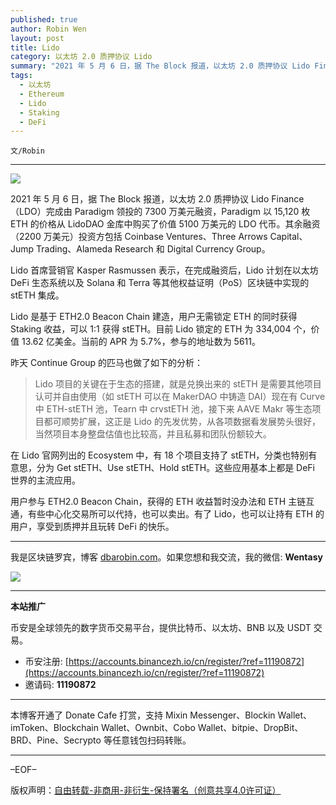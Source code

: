 ```yaml
---
published: true
author: Robin Wen
layout: post
title: Lido
category: 以太坊 2.0 质押协议 Lido
summary: "2021 年 5 月 6 日，据 The Block 报道，以太坊 2.0 质押协议 Lido Finance（LDO）完成由 Paradigm 领投的 7300 万美元融资，Paradigm 以 15,120 枚 ETH 的价格从 LidoDAO 金库中购买了价值 5100 万美元的 LDO 代币。其余融资（2200 万美元）投资方包括 Coinbase Ventures、Three Arrows Capital、Jump Trading、Alameda Research 和 Digital Currency Group。用户参与 ETH2.0 Beacon Chain，获得的 ETH 收益暂时没办法和 ETH 主链互通，有些中心化交易所可以代持，也可以卖出。有了 Lido，也可以让持有 ETH 的用户，享受到质押并且玩转 DeFi 的快乐。"
tags:
  - 以太坊
  - Ethereum
  - Lido
  - Staking
  - DeFi
---
```


`文/Robin`

***

![](https://cdn.dbarobin.com/grhp5w7.png)

2021 年 5 月 6 日，据 The Block 报道，以太坊 2.0 质押协议 Lido Finance（LDO）完成由 Paradigm 领投的 7300 万美元融资，Paradigm 以 15,120 枚 ETH 的价格从 LidoDAO 金库中购买了价值 5100 万美元的 LDO 代币。其余融资（2200 万美元）投资方包括 Coinbase Ventures、Three Arrows Capital、Jump Trading、Alameda Research 和 Digital Currency Group。

Lido 首席营销官 Kasper Rasmussen 表示，在完成融资后，Lido 计划在以太坊 DeFi 生态系统以及 Solana 和 Terra 等其他权益证明（PoS）区块链中实现的 stETH 集成。

Lido 是基于 ETH2.0 Beacon Chain 建造，用户无需锁定 ETH 的同时获得 Staking 收益，可以 1:1 获得 stETH。目前 Lido 锁定的 ETH 为 334,004 个，价值 13.62 亿美金。当前的 APR 为 5.7%，参与的地址数为 5611。

昨天 Continue Group 的匹马也做了如下的分析：

> Lido 项目的关键在于生态的搭建，就是兑换出来的 stETH 是需要其他项目认可并自由使用（如 stETH 可以在 MakerDAO 中铸造 DAI）现在有 Curve 中 ETH-stETH 池，Tearn 中 crvstETH 池，接下来 AAVE Makr 等生态项目都可顺势扩展，这正是 Lido 的先发优势，从各项数据看发展势头很好，当然项目本身整盘估值也比较高，并且私募和团队份额较大。

在 Lido 官网列出的 Ecosystem 中，有 18 个项目支持了 stETH，分类也特别有意思，分为 Get stETH、Use stETH、Hold stETH。这些应用基本上都是 DeFi 世界的主流应用。

用户参与 ETH2.0 Beacon Chain，获得的 ETH 收益暂时没办法和 ETH 主链互通，有些中心化交易所可以代持，也可以卖出。有了 Lido，也可以让持有 ETH 的用户，享受到质押并且玩转 DeFi 的快乐。

***

我是区块链罗宾，博客 [dbarobin.com](https://dbarobin.com/)。如果您想和我交流，我的微信: **Wentasy**

![](https://cdn.dbarobin.com/v4yywe2.png)

***

**本站推广**

币安是全球领先的数字货币交易平台，提供比特币、以太坊、BNB 以及 USDT 交易。

* 币安注册: [https://accounts.binancezh.io/cn/register/?ref=11190872](https://accounts.binancezh.io/cn/register/?ref=11190872)
* 邀请码: **11190872**

***

本博客开通了 Donate Cafe 打赏，支持 Mixin Messenger、Blockin Wallet、imToken、Blockchain Wallet、Ownbit、Cobo Wallet、bitpie、DropBit、BRD、Pine、Secrypto 等任意钱包扫码转账。

<center>
    <div class="--donate-button"
         data-button-id="f8b9df0d-af9a-460d-8258-d3f435445075"
    ></div>
</center>

***

–EOF–

版权声明：[自由转载-非商用-非衍生-保持署名（创意共享4.0许可证）](http://creativecommons.org/licenses/by-nc-nd/4.0/deed.zh)